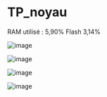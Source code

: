 # TP_noyau


RAM utilisé : 5,90%
Flash 3,14%


![image](https://github.com/Ngoduu/TP_noyau/assets/145014223/2a2e08c5-409c-4732-a293-ad4d51f26068)

![image](https://github.com/Ngoduu/TP_noyau/assets/145014223/5e5ebc2b-fb58-4f6c-94c1-c70aa43208f3)

![image](https://github.com/Ngoduu/TP_noyau/assets/145014223/ca938020-3194-4fea-80b5-ebf1224a9478)

![image](https://github.com/Ngoduu/TP_noyau/assets/145014223/c647e1cf-4982-4b79-9bc2-90c1ebcd55ac)





